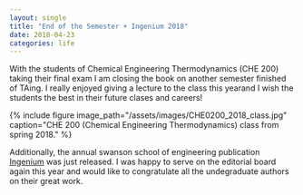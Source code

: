 ```yaml
---
layout: single
title: "End of the Semester + Ingenium 2018"
date: 2018-04-23
categories: life
---
```

With the students of Chemical Engineering Thermodynamics (CHE 200) taking their final exam I am closing the book on another semester finished of TAing. I really enjoyed giving a lecture to the class this yearand I wish the students the best in their future clases and careers!

{% include figure image_path="/assets/images/CHE0200_2018_class.jpg" caption="CHE 200 (Chemical Engineering Thermodynamics) class from spring 2018." %}

Additionally, the annual swanson school of engineering publication [Ingenium](http://www.engineering.pitt.edu/Research/Office-Of-Research/_Documents/2018-Ingenium-Journal-Swanson-School-of-Engineering/) was just released. I was happy to serve on the editorial board again this year and would like to congratulate all the undegraduate authors on their great work.
